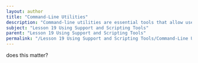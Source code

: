 ```yaml
---
layout: author
title: "Command-Line Utilities"
description: "Command-line utilities are essential tools that allow users to interact with the operating system through text-based commands. These utilities enable various functions such as file manipulation, system configuration, and network troubleshooting. By using command-line interfaces like Command Prompt in Windows or Terminal in Linux, users can execute scripts and commands to automate tasks, streamline workflows, and diagnose issues more efficiently. Understanding how to use these utilities is crucial for IT professionals and will significantly enhance their troubleshooting capabilities."
subject: "Lesson 19 Using Support and Scripting Tools"
parent: "Lesson 19 Using Support and Scripting Tools"
permalink: "/Lesson 19 Using Support and Scripting Tools/Command-Line Utilities/"
---
```


does this matter?
